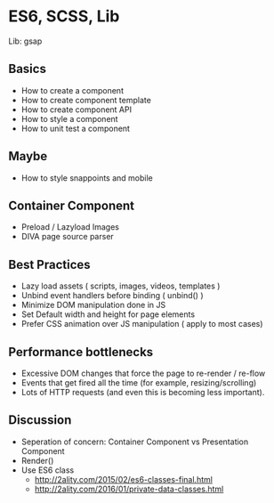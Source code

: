# ES6, SCSS, Lib

Lib: gsap

## Basics

- How to create a component
- How to create component template
- How to create component API
- How to style a component
- How to unit test a component

## Maybe
- How to style snappoints and mobile

## Container Component

- Preload / Lazyload Images
- DIVA page source parser

## Best Practices

- Lazy load assets ( scripts, images, videos, templates )
- Unbind event handlers before binding ( unbind() )
- Minimize DOM manipulation done in JS
- Set Default width and height for page elements
- Prefer CSS animation over JS manipulation ( apply to most cases)

## Performance bottlenecks 

- Excessive DOM changes that force the page to re-render / re-flow
- Events that get fired all the time (for example, resizing/scrolling)
- Lots of HTTP requests (and even this is becoming less important).

## Discussion

- Seperation of concern: Container Component vs Presentation Component
- Render() 
- Use ES6 class
   - http://2ality.com/2015/02/es6-classes-final.html
   - http://2ality.com/2016/01/private-data-classes.html
